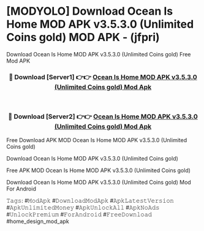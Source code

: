 # [MODYOLO] Download Ocean Is Home MOD APK v3.5.3.0 (Unlimited Coins gold) MOD APK - (jfpri)
Download Ocean Is Home MOD APK v3.5.3.0 (Unlimited Coins gold) Free Mod APK

<div align="center">
<h3>🔴 Download [Server1] 👉👉 <a href="https://apk-comot.site?title=Ocean_Is_Home_MOD_APK_v3.5.3.0_(Unlimited_Coins_gold)">Ocean Is Home MOD APK v3.5.3.0 (Unlimited Coins gold) Mod Apk</a></h3><br>

<h3>🔴 Download [Server2] 👉👉 <a href="https://apk-comot.site?title=Ocean_Is_Home_MOD_APK_v3.5.3.0_(Unlimited_Coins_gold)">Ocean Is Home MOD APK v3.5.3.0 (Unlimited Coins gold) Mod Apk</a></h3>
</div>


Free Download APK MOD Ocean Is Home MOD APK v3.5.3.0 (Unlimited Coins gold)

Download Ocean Is Home MOD APK v3.5.3.0 (Unlimited Coins gold) 

Free APK MOD Ocean Is Home MOD APK v3.5.3.0 (Unlimited Coins gold) 

Download Ocean Is Home MOD APK v3.5.3.0 (Unlimited Coins gold) Mod For Android

𝚃𝚊𝚐𝚜: #𝙼𝚘𝚍𝙰𝚙𝚔 #𝙳𝚘𝚠𝚗𝚕𝚘𝚊𝚍𝙼𝚘𝚍𝙰𝚙𝚔 #𝙰𝚙𝚔𝙻𝚊𝚝𝚎𝚜𝚝𝚅𝚎𝚛𝚜𝚒𝚘𝚗 #𝙰𝚙𝚔𝚄𝚗𝚕𝚒𝚖𝚒𝚝𝚎𝚍𝙼𝚘𝚗𝚎𝚢 #𝙰𝚙𝚔𝚄𝚗𝚕𝚘𝚌𝚔𝙰𝚕𝚕 #𝙰𝚙𝚔𝙽𝚘𝙰𝚍𝚜 #𝚄𝚗𝚕𝚘𝚌𝚔𝙿𝚛𝚎𝚖𝚒𝚞𝚖 #𝙵𝚘𝚛𝙰𝚗𝚍𝚛𝚘𝚒𝚍 #𝙵𝚛𝚎𝚎𝙳𝚘𝚠𝚗𝚕𝚘𝚊𝚍 #home_design_mod_apk